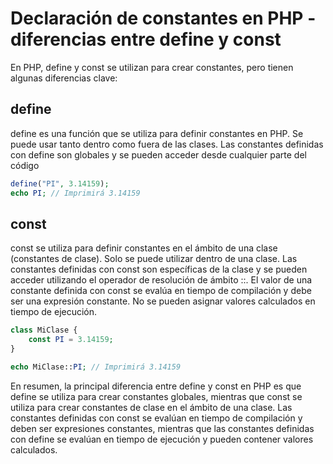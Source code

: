 # Declaración de constantes en PHP - diferencias entre define y const

En PHP, define y const se utilizan para crear constantes, pero tienen algunas diferencias clave:

## define
define es una función que se utiliza para definir constantes en PHP.
Se puede usar tanto dentro como fuera de las clases.
Las constantes definidas con define son globales y se pueden acceder desde cualquier parte del código

```php
define("PI", 3.14159);
echo PI; // Imprimirá 3.14159

```
## const
const se utiliza para definir constantes en el ámbito de una clase (constantes de clase).
Solo se puede utilizar dentro de una clase.
Las constantes definidas con const son específicas de la clase y se pueden acceder utilizando el operador de resolución de ámbito ::.
El valor de una constante definida con const se evalúa en tiempo de compilación y debe ser una expresión constante. No se pueden asignar valores calculados en tiempo de ejecución.

```php
class MiClase {
    const PI = 3.14159;
}

echo MiClase::PI; // Imprimirá 3.14159
```
En resumen, la principal diferencia entre define y const en PHP es que define se utiliza para crear constantes globales, mientras que const se utiliza para crear constantes de clase en el ámbito de una clase. Las constantes definidas con const se evalúan en tiempo de compilación y deben ser expresiones constantes, mientras que las constantes definidas con define se evalúan en tiempo de ejecución y pueden contener valores calculados.